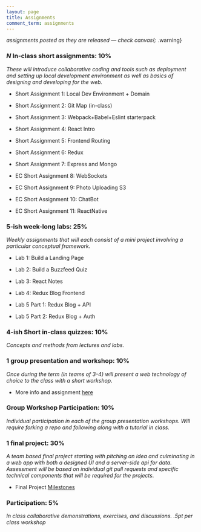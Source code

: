 ```yaml
---
layout: page
title: Assignments
comment_term: assignments
---
```


*assignments posted as they are released — check canvas*{: .warning}


### *N* In-class short assignments: 10%
*These will introduce collaborative coding and tools such as deployment and setting up local development environment as well as basics of designing and developing for the web.*

* Short Assignment 1: Local Dev Environment + Domain
<!-- * [Short Assignment 1: Local Dev Environment + Domain](sa/localdev) — DUE 3/28 -->
* Short Assignment 2: Git Map (in-class)
<!-- * [Short Assignment 2: Git Map](sa/git-map) — DUE 3/29 -->
* Short Assignment 3: Webpack+Babel+Eslint starterpack
<!-- * [Short Assignment 3: Webpack+Babel+Eslint starterpack](sa/starterpack) — DUE 4/12 -->
* Short Assignment 4: React Intro
<!-- * [Short Assignment 4: React Intro](sa/react-videos) — DUE 4/15 -->
* Short Assignment 5: Frontend Routing
<!-- * [Short Assignment 5: Frontend Routing](sa/routing) — DUE 4/25 -->
* Short Assignment 6: Redux
<!-- * [Short Assignment 6: Redux](sa/redux) - DUE 4/26 -->
* Short Assignment 7: Express and Mongo
<!-- * [Short Assignment 7: Express and Mongo](sa/server-side) - DUE 5/2 -->
* EC Short Assignment 8: WebSockets
<!-- * [ExtraCredit Short Assignment 8: WebSockets](sa/websockets) -->
* EC Short Assignment 9: Photo Uploading S3
<!-- * [ExtraCredit Short Assignment 9: Photo Uploading S3](sa/s3-upload) -->
* EC Short Assignment 10: ChatBot
<!-- * [ExtraCredit Short Assignment 10: ChatBot](sa/slack-bot) -->
* EC Short Assignment 11: ReactNative
<!-- * [ExtraCredit Short Assignment 11: ReactNative](sa/react-native) -->




### 5-ish week-long labs:  25%
*Weekly assignments that will each consist of a mini project involving a particular conceptual framework.*

* Lab 1: Build a Landing Page
<!-- * [Lab 1: Build a Landing Page](lab/landing-page) — DUE 4/6 -->
* Lab 2: Build a Buzzfeed Quiz
<!-- * [Lab 2: Build a Buzzfeed Quiz](lab/quizzical) - DUE 4/9 -->
* Lab 3: React Notes
<!-- * [Lab 3: React Notes](lab/react-notes) - DUE 4/22 -->
* Lab 4: Redux Blog Frontend
<!-- * [Lab 4: Redux CRUD Frontend](lab/redux-blog) - DUE 4/30 -->
* Lab 5 Part 1: Redux Blog + API
<!-- * [Lab 5 Part 1: Redux Blog + API](lab/redux-blog+server) - DUE 5/6 -->
* Lab 5 Part 2: Redux Blog + Auth 
<!-- * [Lab 5 Part 2: Redux Blog + Auth](lab/redux-blog+auth) - DUE 5/11 -->


### 4-ish Short in-class quizzes:  10%
*Concepts and methods from lectures and labs.*

### 1 group presentation and workshop: 10%
*Once during the term (in teams of 3-4) will present a web technology of choice to the class with a short workshop.*

* More info and assignment [here](../workshops)

### Group Workshop Participation: 10%
*Individual participation in each of the group presentation workshops. Will require forking a repo and following along with a tutorial in class.*

### 1 final project:  30%
*A team based final project starting with pitching an idea and culminating in a web app with both a designed UI and a server-side api for data.  Assessment will be based on individual git pull requests and specific technical components that will be required for the projects.*

* Final Project [Milestones](project)

### Participation:  5%
*In class collaborative demonstrations, exercises, and discussions. .5pt per class workshop*
